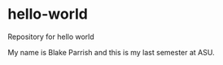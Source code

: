 # hello-world
Repository for hello world


My name is Blake Parrish and this is my last semester at ASU.
